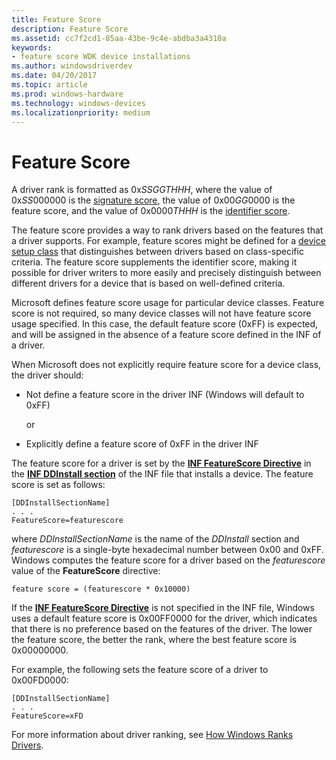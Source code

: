 ```yaml
---
title: Feature Score
description: Feature Score
ms.assetid: cc7f2cd1-85aa-43be-9c4e-abdba3a4310a
keywords:
- feature score WDK device installations
ms.author: windowsdriverdev
ms.date: 04/20/2017
ms.topic: article
ms.prod: windows-hardware
ms.technology: windows-devices
ms.localizationpriority: medium
---
```


# Feature Score


A driver rank is formatted as 0x*SSGGTHHH*, where the value of 0x*SS*000000 is the [signature score](signature-score--windows-vista-and-later-.md), the value of 0x00*GG*0000 is the feature score, and the value of 0x0000*THHH* is the [identifier score](identifier-score--windows-vista-and-later-.md).

The feature score provides a way to rank drivers based on the features that a driver supports. For example, feature scores might be defined for a [device setup class](device-setup-classes.md) that distinguishes between drivers based on class-specific criteria. The feature score supplements the identifier score, making it possible for driver writers to more easily and precisely distinguish between different drivers for a device that is based on well-defined criteria.

Microsoft defines feature score usage for particular device classes. Feature score is not required, so many device classes will not have feature score usage specified. In this case, the default feature score (0xFF) is expected, and will be assigned in the absence of a feature score defined in the INF of a driver.

When Microsoft does not explicitly require feature score for a device class, the driver should:

-   Not define a feature score in the driver INF (Windows will default to 0xFF)

    or

-   Explicitly define a feature score of 0xFF in the driver INF

The feature score for a driver is set by the [**INF FeatureScore Directive**](inf-featurescore-directive.md) in the [**INF DDInstall section**](inf-ddinstall-section.md) of the INF file that installs a device. The feature score is set as follows:

```
[DDInstallSectionName]
. . .
FeatureScore=featurescore
```

where *DDInstallSectionName* is the name of the *DDInstall* section and *featurescore* is a single-byte hexadecimal number between 0x00 and 0xFF. Windows computes the feature score for a driver based on the *featurescore* value of the **FeatureScore** directive:

```
feature score = (featurescore * 0x10000)
```

If the [**INF FeatureScore Directive**](inf-featurescore-directive.md) is not specified in the INF file, Windows uses a default feature score is 0x00FF0000 for the driver, which indicates that there is no preference based on the features of the driver. The lower the feature score, the better the rank, where the best feature score is 0x00000000.

For example, the following sets the feature score of a driver to 0x00FD0000:

```
[DDInstallSectionName]
. . .
FeatureScore=xFD
```

For more information about driver ranking, see [How Windows Ranks Drivers](how-setup-ranks-drivers--windows-vista-and-later-.md).

 

 






